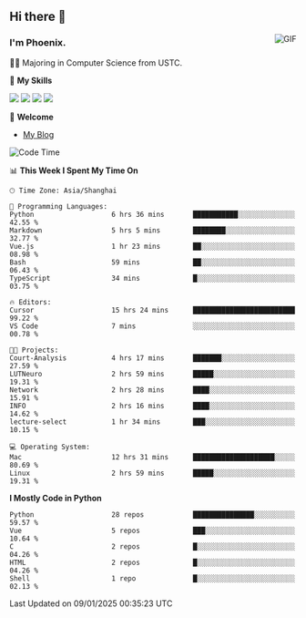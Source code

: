 ## Hi there 👋
<img align="right" alt="GIF" src="https://raw.githubusercontent.com/JoeyBling/JoeyBling/master/pic/pusheencode.gif" />

### I'm Phoenix.

👨‍🎓 Majoring in Computer Science from USTC.

🌟 **My Skills**

![](https://img.shields.io/badge/-Python-3e74a2?style=flat-square&logo=Python&logoColor=fff)
![](https://img.shields.io/badge/-C++-9f62a5?style=flat&logo=cplusplus&logoColor=white)
![](https://img.shields.io/badge/-Linux-185886?style=flat-square&logo=Linux&logoColor=fff)
![](https://img.shields.io/badge/-Rust-ff4136?style=flat-square&logo=Rust&logoColor=fff)

💬 **Welcome**

- [My Blog](https://ysy-phoenix.github.io/)

<!--START_SECTION:waka-->
![Code Time](http://img.shields.io/badge/Code%20Time-1%2C129%20hrs%2043%20mins-blue)

📊 **This Week I Spent My Time On** 

```text
🕑︎ Time Zone: Asia/Shanghai

💬 Programming Languages: 
Python                   6 hrs 36 mins       ███████████░░░░░░░░░░░░░░   42.55 % 
Markdown                 5 hrs 5 mins        ████████░░░░░░░░░░░░░░░░░   32.77 % 
Vue.js                   1 hr 23 mins        ██░░░░░░░░░░░░░░░░░░░░░░░   08.98 % 
Bash                     59 mins             ██░░░░░░░░░░░░░░░░░░░░░░░   06.43 % 
TypeScript               34 mins             █░░░░░░░░░░░░░░░░░░░░░░░░   03.75 % 

🔥 Editors: 
Cursor                   15 hrs 24 mins      █████████████████████████   99.22 % 
VS Code                  7 mins              ░░░░░░░░░░░░░░░░░░░░░░░░░   00.78 % 

🐱‍💻 Projects: 
Court-Analysis           4 hrs 17 mins       ███████░░░░░░░░░░░░░░░░░░   27.59 % 
LUTNeuro                 2 hrs 59 mins       █████░░░░░░░░░░░░░░░░░░░░   19.31 % 
Network                  2 hrs 28 mins       ████░░░░░░░░░░░░░░░░░░░░░   15.91 % 
INFO                     2 hrs 16 mins       ████░░░░░░░░░░░░░░░░░░░░░   14.62 % 
lecture-select           1 hr 34 mins        ███░░░░░░░░░░░░░░░░░░░░░░   10.15 % 

💻 Operating System: 
Mac                      12 hrs 31 mins      ████████████████████░░░░░   80.69 % 
Linux                    2 hrs 59 mins       █████░░░░░░░░░░░░░░░░░░░░   19.31 % 
```

**I Mostly Code in Python** 

```text
Python                   28 repos            ███████████████░░░░░░░░░░   59.57 % 
Vue                      5 repos             ███░░░░░░░░░░░░░░░░░░░░░░   10.64 % 
C                        2 repos             █░░░░░░░░░░░░░░░░░░░░░░░░   04.26 % 
HTML                     2 repos             █░░░░░░░░░░░░░░░░░░░░░░░░   04.26 % 
Shell                    1 repo              █░░░░░░░░░░░░░░░░░░░░░░░░   02.13 % 
```




 Last Updated on 09/01/2025 00:35:23 UTC
<!--END_SECTION:waka-->

<!--
**ysy-phoenix/ysy-phoenix** is a ✨ _special_ ✨ repository because its `README.md` (this file) appears on your GitHub profile.

Here are some ideas to get you started:

- 🔭 I’m currently working on ...
- 🌱 I’m currently learning ...
- 👯 I’m looking to collaborate on ...
- 🤔 I’m looking for help with ...
- 💬 Ask me about ...
- 📫 How to reach me: ...
- 😄 Pronouns: ...
- ⚡ Fun fact: ...
-->
